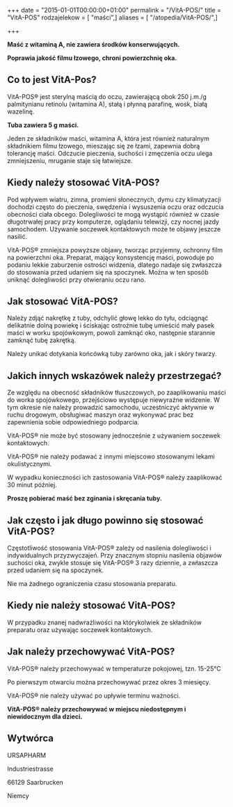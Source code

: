 +++
date = "2015-01-01T00:00:00+01:00"
permalink = "/VitA-POS/"
title = "VitA-POS"
rodzajelekow = [ "maści",]
aliases = [ "/atopedia/VitA-POS/",]

+++

**Maść z witaminą A, nie zawiera środków konserwujących.**

**Poprawia jakość filmu łzowego, chroni powierzchnię oka.**

Co to jest VitA-Pos?
--------------------

VitA-POS® jest sterylną maścią do oczu, zawierającą obok 250 j.m./g palmitynianu retinolu (witamina A), stałą i płynną parafinę, wosk, białą wazelinę.

**Tuba zawiera 5 g maści.**

Jeden ze składników maści, witamina A, która jest również naturalnym składnikiem filmu łzowego, mieszając się ze łzami, zapewnia dobrą tolerancję maści. Odczucie pieczenia, suchości i zmęczenia oczu ulega zmniejszeniu, mruganie staje się łatwiejsze.

Kiedy należy stosować VitA-POS?
-------------------------------

Pod wpływem wiatru, zimna, promieni słonecznych, dymu czy klimatyzacji dochodzi często do pieczenia, swędzenia i wysuszenia oczu oraz odczucia obecności ciała obcego. Dolegliwości te mogą wystąpić również w czasie długotrwałej pracy przy komputerze, oglądaniu telewizji, czy nocnej jazdy samochodem. Używanie soczewek kontaktowych może te objawy jeszcze nasilić.

VitA-POS® zmniejsza powyższe objawy, tworząc przyjemny, ochronny film na powierzchni oka. Preparat, mający konsystencję maści, powoduje po podaniu lekkie zaburzenie ostrości widzenia, dlatego nadaje się zwłaszcza do stosowania przed udaniem się na spoczynek. Można w ten sposób uniknąć dolegliwości przy otwieraniu oczu rano.

Jak stosować VitA-POS?
----------------------

Należy zdjąć nakrętkę z tuby, odchylić głowę lekko do tyłu, odciągnąć delikatnie dolną powiekę i ściskając ostrożnie tubę umieścić mały pasek maści w worku spojówkowym, powoli zamknąć oko, następnie starannie zamknąć tubę zakrętką.

Należy unikać dotykania końcówką tuby zarówno oka, jak i skóry twarzy.

Jakich innych wskazówek należy przestrzegać?
--------------------------------------------

Ze względu na obecność składników tłuszczowych, po zaaplikowaniu maści do worka spojówkowego, przejściowo występuje niewyraźne widzenie. W tym okresie nie należy prowadzić samochodu, uczestniczyć aktywnie w ruchu drogowym, obsługiwać maszyn oraz wykonywać prac bez zapewnienia sobie odpowiedniego podparcia.

VitA-POS® nie może być stosowany jednocześnie z używaniem soczewek kontaktowych.

VitA-POS® nie należy podawać z innymi miejscowo stosowanymi lekami okulistycznymi.

W wypadku konieczności ich zastosowania VitA-POS® należy zaaplikować 30 minut później.

**Proszę pobierać maść bez zginania i skręcania tuby.**

Jak często i jak długo powinno się stosować VitA-POS?
-----------------------------------------------------

Częstotliwość stosowania VitA-POS® zależy od nasilenia dolegliwości i indywidualnych przyzwyczajeń. Przy znacznym stopniu nasilenia objawów suchości oka, zwykle stosuje się VitA-POS® 3 razy dziennie, a zwłaszcza przed udaniem się na spoczynek.

Nie ma żadnego ograniczenia czasu stosowania preparatu.

Kiedy nie należy stosować VitA-POS?
-----------------------------------

W przypadku znanej nadwrażliwości na którykolwiek ze składników preparatu oraz używając soczewek kontaktowych.

Jak należy przechowywać VitA-POS?
---------------------------------

VitA-POS® należy przechowywać w temperaturze pokojowej, tzn. 15-25°C

Po pierwszym otwarciu można przechowywać przez okres 3 miesięcy.

VitA-POS® nie należy używać po upływie terminu ważności.

**VitA-POS® należy przechowywać w miejscu niedostępnym i niewidocznym dla dzieci.**

Wytwórca
--------

URSAPHARM

Industriestrasse

66129 Saarbrucken

Niemcy
